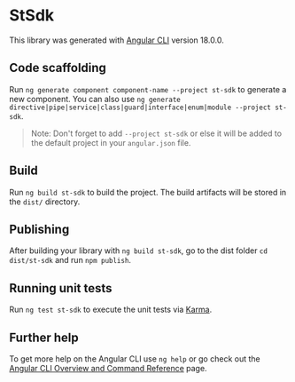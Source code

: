 # StSdk

This library was generated with [Angular CLI](https://github.com/angular/angular-cli) version 18.0.0.

## Code scaffolding

Run `ng generate component component-name --project st-sdk` to generate a new component. You can also use `ng generate directive|pipe|service|class|guard|interface|enum|module --project st-sdk`.
> Note: Don't forget to add `--project st-sdk` or else it will be added to the default project in your `angular.json` file. 

## Build

Run `ng build st-sdk` to build the project. The build artifacts will be stored in the `dist/` directory.

## Publishing

After building your library with `ng build st-sdk`, go to the dist folder `cd dist/st-sdk` and run `npm publish`.

## Running unit tests

Run `ng test st-sdk` to execute the unit tests via [Karma](https://karma-runner.github.io).

## Further help

To get more help on the Angular CLI use `ng help` or go check out the [Angular CLI Overview and Command Reference](https://angular.dev/tools/cli) page.
